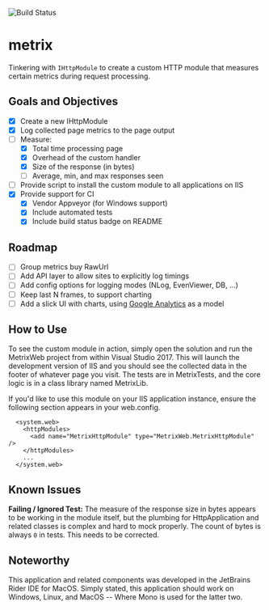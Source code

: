 ![Build Status](https://ci.appveyor.com/api/projects/status/github/groundh0g/metrix?svg=true)

# metrix

Tinkering with `IHttpModule` to create a custom HTTP module that measures certain metrics during request processing.

## Goals and Objectives

- [X] Create a new IHttpModule
- [X] Log collected page metrics to the page output
- [ ] Measure:
  - [X] Total time processing page
  - [X] Overhead of the custom handler
  - [X] Size of the response (in bytes)
  - [ ] Average, min, and max responses seen
- [ ] Provide script to install the custom module to all applications on IIS
- [X] Provide support for CI
  - [X] Vendor Appveyor (for Windows support)
  - [X] Include automated tests
  - [X] Include build status badge on README

## Roadmap

- [ ] Group metrics buy RawUrl
- [ ] Add API layer to allow sites to explicitly log timings
- [ ] Add config options for logging modes (NLog, EvenViewer, DB, ...)
- [ ] Keep last N frames, to support charting
- [ ] Add a slick UI with charts, using [Google Analytics](https://analytics.google.com/) as a model

## How to Use

To see the custom module in action, simply open the solution and run the MetrixWeb project from within Visual Studio 2017. This will launch the development version of IIS and you should see the collected data in the footer of whatever page you visit. The tests are in MetrixTests, and the core logic is in a class library named MetrixLib.

If you'd like to use this module on your IIS application instance, ensure the following section appears in your web.config.

~~~
  <system.web>
    <httpModules>
      <add name="MetrixHttpModule" type="MetrixWeb.MetrixHttpModule" />
    </httpModules>
    ...
  </system.web>
~~~

## Known Issues

**Failing / Ignored Test:** The measure of the response size in bytes appears to be working in the module itself, but the plumbing for HttpApplication and related classes is complex and hard to mock properly. The count of bytes is always `0` in tests. This needs to be corrected.

## Noteworthy

This application and related components was developed in the JetBrains Rider IDE for MacOS. Simply stated, this application should work on Windows, Linux, and MacOS -- Where Mono is used for the latter two.
